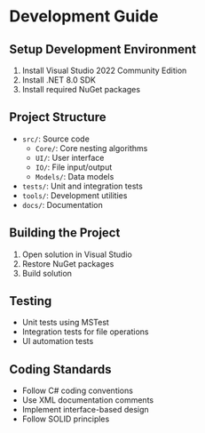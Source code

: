 # Development Guide

## Setup Development Environment
1. Install Visual Studio 2022 Community Edition
2. Install .NET 8.0 SDK
3. Install required NuGet packages

## Project Structure
- `src/`: Source code
  - `Core/`: Core nesting algorithms
  - `UI/`: User interface
  - `IO/`: File input/output
  - `Models/`: Data models
- `tests/`: Unit and integration tests
- `tools/`: Development utilities
- `docs/`: Documentation

## Building the Project
1. Open solution in Visual Studio
2. Restore NuGet packages
3. Build solution

## Testing
- Unit tests using MSTest
- Integration tests for file operations
- UI automation tests

## Coding Standards
- Follow C# coding conventions
- Use XML documentation comments
- Implement interface-based design
- Follow SOLID principles

